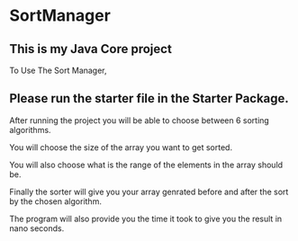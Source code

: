 # SortManager
This is my Java Core project
--------
To Use The Sort Manager,

Please run the starter file in the Starter Package.
--------
After running the project you will be able to choose between 6 sorting algorithms.

You will choose the size of the array you want to get sorted.

You will also choose what is the range of the elements in the array should be.

Finally the sorter will give you your array genrated before and after the sort by the chosen algorithm.

The program will also provide you the time it took to give you the result in nano seconds.
